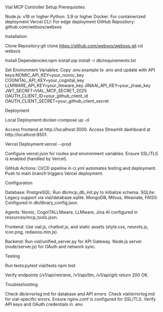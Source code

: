 Vial MCP Controller Setup
Prerequisites

Node.js: v16 or higher
Python: 3.9 or higher
Docker: For containerized deployment
Vercel CLI: For edge deployment
GitHub Repository: github.com/webxos/webxos

Installation

Clone Repository:git clone https://github.com/webxos/webxos.git
cd webxos


Install Dependencies:npm install
pip install -r db/requirements.txt


Set Environment Variables:
Copy .env.example to .env and update with API keys:NOMIC_API_KEY=your_nomic_key
COGNITAL_API_KEY=your_cognital_key
LLMWARE_API_KEY=your_llmware_key
JINAAI_API_KEY=your_jinaai_key
JWT_SECRET=VIAL_MCP_SECRET_2025
OAUTH_CLIENT_ID=your_github_client_id
OAUTH_CLIENT_SECRET=your_github_client_secret





Deployment

Local Deployment:docker-compose up -d


Access frontend at http://localhost:3000.
Access Streamlit dashboard at http://localhost:8501.


Vercel Deployment:vercel --prod


Configure vercel.json for routes and environment variables.
Ensure SSL/TLS is enabled (handled by Vercel).


GitHub Actions:
CI/CD pipeline in ci.yml automates testing and deployment.
Push to main branch triggers Vercel deployment.



Configuration

Database:
PostgreSQL: Run db/mcp_db_init.py to initialize schema.
SQLite: Legacy support via vial/database.sqlite.
MongoDB, Milvus, Weaviate, FAISS: Configured in db/library_config.json.


Agents:
Nomic, CogniTALLMware, LLMware, Jina AI configured in resources/mcp_tools.json.


Frontend:
Use vial.js, chatbot.js, and static assets (style.css, neurots.js, icon.png, redaxios.min.js).


Backend:
Run vial/unified_server.py for API Gateway.
Node.js server (node/server.js) for OAuth and network sync.



Testing

Run tests:pytest vial/tests
npm test


Verify endpoints (/v1/api/retrieve, /v1/api/llm, /v1/api/git) return 200 OK.

Troubleshooting

Check db/errorlog.md for database and API errors.
Check vial/errorlog.md for vial-specific errors.
Ensure nginx.conf is configured for SSL/TLS.
Verify API keys and OAuth credentials in .env.
